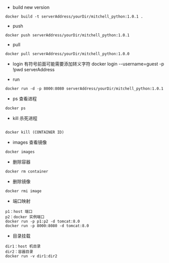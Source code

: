 + build new version
```
docker build -t serverAddress/yourDir/mitchell_python:1.0.1 .
```
+ push
```
docker push serverAddress/yourDir/mitchell_python:1.0.1
```
+ pull
```
docker pull serverAddress/yourDir/mitchell_python:1.0.0
```

+ login 有符号前面可能需要添加转义字符
docker login --username=guest -p \!pwd serverAddress

+ run
```
docker run -d -p 8000:8080 serverAddress/yourDir/mitchell_python:1.0.1
```

+ ps 查看进程
```
docker ps
```

+ kill 杀死进程
```

docker kill (CONTAINER ID)
```
+ images 查看镜像
```
docker images 
```

+ 删除容器
```
docker rm container
```

+ 删除镜像
```
docker rmi image
```

+ 端口映射
```
p1：host 端口
p2：docker 实例端口
docker run -p p1:p2 -d tomcat:8.0
docker run -p 8000:8080 -d tomcat:8.0
```

+ 目录挂载
```
dir1：host 机目录
dir2：容器目录
docker run -v dir1:dir2
```


